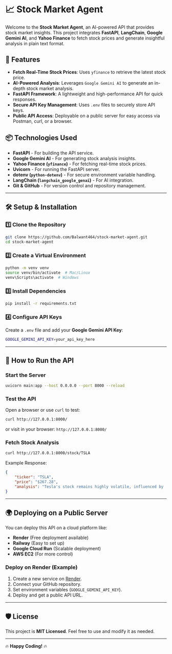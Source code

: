 # 📈 Stock Market Agent

Welcome to the **Stock Market Agent**, an AI-powered API that provides stock market insights. This project integrates **FastAPI**, **LangChain**, **Google Gemini AI**, and **Yahoo Finance** to fetch stock prices and generate insightful analysis in plain text format.

## 🚀 Features

- **Fetch Real-Time Stock Prices**: Uses `yfinance` to retrieve the latest stock price.
- **AI-Powered Analysis**: Leverages `Google Gemini AI` to generate an in-depth stock market analysis.
- **FastAPI Framework**: A lightweight and high-performance API for quick responses.
- **Secure API Key Management**: Uses `.env` files to securely store API keys.
- **Public API Access**: Deployable on a public server for easy access via Postman, curl, or a browser.

## 📦 Technologies Used

- **FastAPI** - For building the API service.
- **Google Gemini AI** - For generating stock analysis insights.
- **Yahoo Finance (`yfinance`)** - For fetching real-time stock prices.
- **Uvicorn** - For running the FastAPI server.
- **dotenv (`python-dotenv`)** - For secure environment variable handling.
- **LangChain (`langchain_google_genai`)** - For AI integration.
- **Git & GitHub** - For version control and repository management.

---

## 🛠️ Setup & Installation

### **1️⃣ Clone the Repository**
```sh
git clone https://github.com/Balwant464/stock-market-agent.git
cd stock-market-agent
```

### **2️⃣ Create a Virtual Environment**
```sh
python -m venv venv
source venv/bin/activate  # Mac/Linux
venv\Scripts\activate  # Windows
```

### **3️⃣ Install Dependencies**
```sh
pip install -r requirements.txt
```

### **4️⃣ Configure API Keys**
Create a `.env` file and add your **Google Gemini API Key**:
```sh
GOOGLE_GEMINI_API_KEY=your_api_key_here
```

---

## 🎯 How to Run the API

### **Start the Server**
```sh
uvicorn main:app --host 0.0.0.0 --port 8000 --reload
```

### **Test the API**
Open a browser or use `curl` to test:
```sh
curl http://127.0.0.1:8000/
```
or visit in your browser: `http://127.0.0.1:8000/`

### **Fetch Stock Analysis**
```sh
curl http://127.0.0.1:8000/stock/TSLA
```
Example Response:
```json
{
    "ticker": "TSLA",
    "price": "$267.28",
    "analysis": "Tesla's stock remains highly volatile, influenced by ... (detailed analysis)"
}
```

---

## 🌍 Deploying on a Public Server

You can deploy this API on a cloud platform like:
- **Render** (Free deployment available)
- **Railway** (Easy to set up)
- **Google Cloud Run** (Scalable deployment)
- **AWS EC2** (For more control)

### **Deploy on Render (Example)**
1. Create a new service on [Render](https://render.com/).
2. Connect your GitHub repository.
3. Set environment variables (`GOOGLE_GEMINI_API_KEY`).
4. Deploy and get a public API URL.

---

## 🛡️ License
This project is **MIT Licensed**. Feel free to use and modify it as needed.

---

🔥 **Happy Coding!** 🔥

